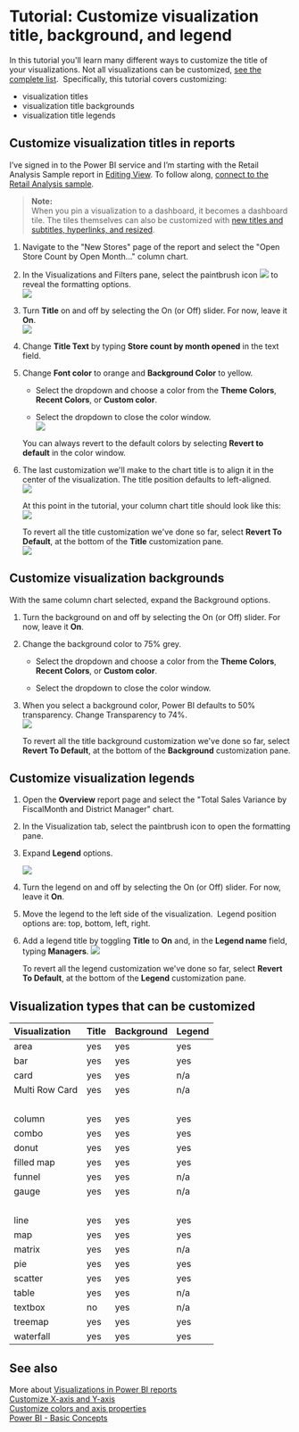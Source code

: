 ﻿<properties
   pageTitle="Tutorial: Customize visualization title, background, and legend"
   description="Tutorial: Customize visualization title, background, and legend"
   services="powerbi"
   documentationCenter=""
   authors="mihart"
   manager="mblythe"
   editor=""
   tags=""
   qualityFocus="no"
   qualityDate=""/>

<tags
   ms.service="powerbi"
   ms.devlang="NA"
   ms.topic="article"
   ms.tgt_pltfrm="NA"
   ms.workload="powerbi"
   ms.date="03/04/2016"
   ms.author="mihart"/>

# Tutorial: Customize visualization title, background, and legend  

In this tutorial you'll learn many different ways to customize the title of your visualizations. Not all visualizations can be customized, [see the complete list](#list).  Specifically, this tutorial covers customizing:  
-   visualization titles  
-   visualization title backgrounds  
-   visualization title legends

## Customize visualization titles in reports    
I’ve signed in to the Power BI service and I’m starting with the Retail Analysis Sample report in [Editing View](powerbi-service-interact-with-a-report-in-editing-view.md). To follow along, [connect to the Retail Analysis sample](powerbi-sample-downloads.md).

>**Note:**  
>When you pin a visualization to a dashboard, it becomes a dashboard tile.  The tiles themselves can also be customized with [new titles and subtitles, hyperlinks, and resized](powerbi-service-edit-a-tile-in-a-dashboard.md).

1.  Navigate to the "New Stores" page of the report and select the "Open Store Count by Open Month..." column chart.

2.  In the Visualizations and Filters pane, select the paintbrush icon ![](media/powerbi-service-tutorial-customize-visualization-title-background-and-legend/paintbrush.png) to reveal the formatting options.  
	![](media/powerbi-service-tutorial-customize-visualization-title-background-and-legend/customizefull-new.png)

3.  Turn  **Title** on and off by selecting the On (or Off) slider. For now, leave it **On**.  
	![](media/powerbi-service-tutorial-customize-visualization-title-background-and-legend/onoffslider.png)

4.  Change **Title Text** by typing **Store count by month opened** in the text field.  


5.  Change **Font color** to orange and **Background Color** to yellow.

	-   Select the dropdown and choose a color from the **Theme Colors**, **Recent Colors**, or **Custom color**.

	-   Select the dropdown to close the color window.  
	![](media/powerbi-service-tutorial-customize-visualization-title-background-and-legend/customizecolorpicker.png)

	You can always revert to the default colors by selecting **Revert to default** in the color window.

6.  The last customization we'll make to the chart title is to align it in the center of the visualization. The title position defaults to left-aligned.  
![](media/powerbi-service-tutorial-customize-visualization-title-background-and-legend/customizealign.png)

	At this point in the tutorial, your column chart title should look like this:  
	![](media/powerbi-service-tutorial-customize-visualization-title-background-and-legend/tutorialprogress1.png)

	To revert all the title customization we've done so far, select **Revert To Default**, at the bottom of the **Title** customization pane.  
	![](media/powerbi-service-tutorial-customize-visualization-title-background-and-legend/revertall.png)

## Customize visualization backgrounds  
With the same column chart selected, expand the Background options.

1.  Turn the background on and off by selecting the On (or Off) slider. For now, leave it **On**.

2.  Change the background color to 75% grey.

    -   Select the dropdown and choose a color from the **Theme Colors**, **Recent Colors**, or **Custom color**.

    -   Select the dropdown to close the color window.

3.  When you select a background color, Power BI defaults to 50% transparency. Change Transparency to 74%.   
    ![](media/powerbi-service-tutorial-customize-visualization-title-background-and-legend/customizebackground.png)

    To revert all the title background customization we've done so far, select **Revert To Default**, at the bottom of the **Background** customization pane.

## Customize visualization legends  

1. Open the **Overview** report page and select the "Total Sales Variance by FiscalMonth and District Manager" chart.

2. In the Visualization tab, select the paintbrush icon to open the formatting pane.  

3. Expand **Legend** options.

      ![](media/powerbi-service-tutorial-customize-visualization-title-background-and-legend/legend.png)

3.  Turn the legend on and off by selecting the On (or Off) slider. For now, leave it **On**.

4.  Move the legend to the left side of the visualization.  Legend position options are: top, bottom, left, right. 


3.  Add a legend title by toggling **Title** to **On** and, in the **Legend name** field, typing **Managers**.
    ![](media/powerbi-service-tutorial-customize-visualization-title-background-and-legend/legend-move.png)

    To revert all the legend customization we've done so far, select **Revert To Default**, at the bottom of the **Legend** customization pane.


<a name="list"></a>
## Visualization types that can be customized  
| Visualization  | Title  | Background | Legend |
|:---------------|:-------|:-----------|:-------|
| area           | yes    | yes        | yes    |
| bar            | yes    | yes        | yes    |
| card           | yes    | yes        | n/a    |
| Multi Row Card | yes    | yes        | n/a    |
|                | <br /> | <br />     | <br /> |
| column         | yes    | yes        | yes    |
| combo          | yes    | yes        | yes    |
| donut          | yes    | yes        | yes    |
| filled map     | yes    | yes        | yes    |
| funnel         | yes    | yes        | n/a    |
| gauge          | yes    | yes        | n/a    |
| <br />         | <br /> | <br />     | <br /> |
| line           | yes    | yes        | yes    |
| map            | yes    | yes        | yes    |
| matrix         | yes    | yes        | n/a    |
| pie            | yes    | yes        | yes    |
| scatter        | yes    | yes        | yes    |
| table          | yes    | yes        | n/a    |
| textbox        | no     | yes        | n/a    |
| treemap        | yes    | yes        | yes    |
| waterfall      | yes    | yes        | yes    |

## See also  
More about [Visualizations in Power BI reports](powerbi-service-visualizations-for-reports.md)  
[Customize X-axis and Y-axis](powerbi-service-tutorial-customize-x-axis-and-y-axis-properties.md)  
[Customize colors and axis properties](powerbi-service-getting-started-with-color-formatting-and-axis-properties.md)  
[Power BI - Basic Concepts](powerbi-service-basic-concepts.md)  
